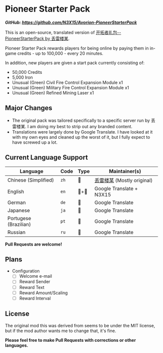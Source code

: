 # Pioneer Starter Pack

**_GitHub: https://github.com/N3X15/Avorion-PioneerStarterPack_**

This is an open-source, translated version of [开拓者礼包--PioneerStarterPack by 丢雷楼某](https://steamcommunity.com/sharedfiles/filedetails/?id=3441802113).

Pioneer Starter Pack rewards players for being online by paying them in in-game credits - up to 100,000 - every 20 minutes.

In addition, new players are given a start pack currently consisting of:

- 50,000 Credits
- 5,000 Iron
- Unusual (Green) Civil Fire Control Expansion Module x1
- Unusual (Green) Military Fire Control Expansion Module x1
- Unusual (Green) Refined Mining Laser x1

## Major Changes

- The original pack was tailored specifically to a specific server run by 丢雷楼某. I am doing my best to strip out any branded content.
- Translations were largely done by Google Translate. I have looked at it with my own eyes and cleaned up the worst of it, but I fully expect to have screwed up a lot.

## Current Language Support

| Language              | Code | Type  | Maintainer(s)                                                                       |
| --------------------- | ---- | ----- | ----------------------------------------------------------------------------------- |
| Chinese (Simplified)  | `zh` | 🧑    | [丢雷楼某](https://steamcommunity.com/profiles/76561198874738920) (Mostly original) |
| English               | `en` | 🤖+🧑 | Google Translate + N3X15                                                            |
| German                | `de` | 🤖    | Google Translate                                                                    |
| Japanese              | `ja` | 🤖    | Google Translate                                                                    |
| Portugese (Brazilian) | `pt` | 🤖    | Google Translate                                                                    |
| Russian               | `ru` | 🤖    | Google Translate                                                                    |

**Pull Requests are welcome!**

## Plans

- Configuration
  - [ ] Welcome e-mail
  - [ ] Reward Sender
  - [ ] Reward Text
  - [ ] Reward Amount/Scaling
  - [ ] Reward Interval

## License

The original mod this was derived from seems to be under the MIT license, but if the mod author wants me to change that, it's fine.

**Please feel free to make Pull Requests with corrections or other languages.**
